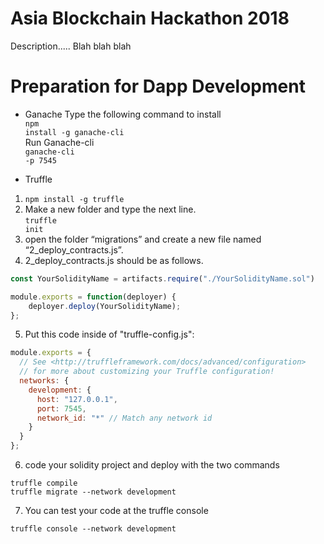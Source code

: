 # Asia Blockchain Hackathon 2018

Description..... Blah blah blah


# Preparation for Dapp Development
- Ganache
Type the following command to install<br>
<code>npm install -g ganache-cli</code><br>
Run Ganache-cli<br>
<code>ganache-cli -p 7545</code><br>


- Truffle<br>
1) <code>npm install -g truffle</code><br>
2) Make a new folder and type the next line.<br>
<code>truffle init</code><br>
3) open the folder “migrations” and create a new file named “2_deploy_contracts.js”.
4) 2_deploy_contracts.js should be as follows.
```js
const YourSolidityName = artifacts.require("./YourSolidityName.sol")

module.exports = function(deployer) {
	deployer.deploy(YourSolidityName);
};
```
5) Put this code inside of "truffle-config.js":<br>
```js
module.exports = {
  // See <http://truffleframework.com/docs/advanced/configuration>
  // for more about customizing your Truffle configuration!
  networks: {
    development: {
      host: "127.0.0.1",
      port: 7545,
      network_id: "*" // Match any network id
    }
  }
};
```
6) code your solidity project and deploy with the two commands
```
truffle compile
truffle migrate --network development
```
7) You can test your code at the truffle console
```
truffle console --network development
```

